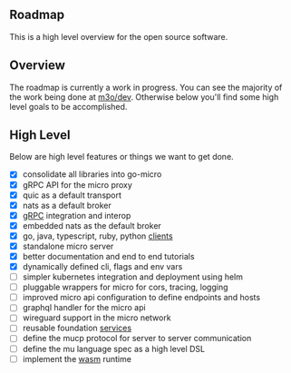 ## Roadmap

This is a high level overview for the open source software.

## Overview

The roadmap is currently a work in progress. You can see the majority of the work being done at 
[m3o/dev](https://github.com/m3o/dev). Otherwise below you'll find some high level goals to be accomplished.

## High Level

Below are high level features or things we want to get done.

- [X] consolidate all libraries into go-micro
- [X] gRPC API for the micro proxy
- [X] quic as a default transport
- [X] nats as a default broker
- [x] [gRPC](design/framework/grpc.md) integration and interop
- [x] embedded nats as the default broker
- [x] go, java, typescript, ruby, python [clients](https://github.com/micro/clients)
- [x] standalone micro server
- [x] better documentation and end to end tutorials
- [x] dynamically defined cli, flags and env vars
- [ ] simpler kubernetes integration and deployment using helm
- [ ] pluggable wrappers for micro for cors, tracing, logging
- [ ] improved micro api configuration to define endpoints and hosts
- [ ] graphql handler for the micro api
- [ ] wireguard support in the micro network
- [ ] reusable foundation [services](https://github.com/micro/services)
- [ ] define the mucp protocol for server to server communication
- [ ] define the mu language spec as a high level DSL
- [ ] implement the [wasm](https://github.com/bytecodealliance/wasm-micro-runtime) runtime
